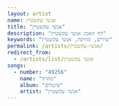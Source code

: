 ```yaml
---
layout: artist
name: אנשי עקשטיין
title: "אנשי עקשטיין"
description: "דף האמן אנשי עקשטיין"
keywords: "שירים, מוזיקה, אנשי עקשטיין"
permalink: /artists/אנשי-עקשטיין/
redirect_from:
  - /artists/list/אנשי עקשטיין
songs:
  - number: "49256"
    name: "מהרה"
    album: "סינגלים"
    artist: "אנשי עקשטיין"
---
```

